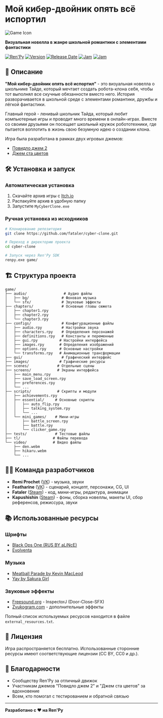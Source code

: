 # Мой кибер-двойник опять всё испортил

![Game Icon](icon.ico)

**Визуальная новелла в жанре школьной романтики с элементами фантастики**

[![Ren'Py](https://img.shields.io/badge/Engine-Ren'Py-orange)](https://www.renpy.org/)
[![Version](https://img.shields.io/badge/Version-1.0-green)](https://github.com)
[![Release Date](https://img.shields.io/badge/Release-15.08.2025-blue)](https://github.com)
[![Jam](https://img.shields.io/badge/Game%20Jam-Повидло%20джем%202-purple)](https://t.me/viendesu_official)
[![Jam](https://img.shields.io/badge/Game%20Jam-Джем%20ста%20цветов-red)](https://vk.com/jamof100flowers)

## 📖 Описание

**"Мой кибер-двойник опять всё испортил"** - это визуальная новелла о школьнике Тайде, который мечтает создать робота-клона себя, чтобы тот выполнял все скучные обязанности вместо него. История разворачивается в школьной среде с элементами романтики, дружбы и лёгкой фантастики.

Главный герой - ленивый школьник Тайда, который любит компьютерные игры и проводит много времени в онлайн-играх. Вместе со своими друзьями он посещает школьный кружок робототехники, где пытается воплотить в жизнь свою безумную идею о создании клона.

Игра была разработана в рамках двух игровых джемов:
- [Повидло джем 2](https://t.me/viendesu_official)
- [Джем ста цветов](https://vk.com/jamof100flowers)

## 🛠 Установка и запуск

### Автоматическая установка
1. Скачайте архив игры с [Itch.io](https://fataler.itch.io/cyber-clone)
2. Распакуйте архив в удобную папку
3. Запустите `MyCyberClone.exe`

### Ручная установка из исходников
```bash
# Клонирование репозитория
git clone https://github.com/fataler/cyber-clone.git

# Переход в директорию проекта
cd cyber-clone

# Запуск через Ren'Py SDK
renpy.exe game/
```

## 🏗 Структура проекта

```
game/
├── audio/                 # Аудио файлы
│   ├── bg/               # Фоновая музыка
│   └── sfx/              # Звуковые эффекты
├── chapters/             # Основные главы сюжета
│   ├── chapter1.rpy
│   ├── chapter2.rpy
│   └── chapter3.rpy
├── configs/              # Конфигурационные файлы
│   ├── audio.rpy         # Настройки звука
│   ├── characters.rpy    # Определения персонажей
│   ├── definitions.rpy   # Константы и переменные
│   ├── gui.rpy          # Настройки интерфейса
│   ├── images.rpy       # Определения изображений
│   ├── options.rpy      # Основные настройки
│   └── transforms.rpy   # Анимационные трансформации
├── gui/                  # Графический интерфейс
├── images/              # Графические ресурсы
├── scenes/             # Отдельные сцены
├── screens/            # Экраны интерфейса
│   ├── main_menu.rpy
│   ├── save_load_screen.rpy
│   ├── preferences.rpy
│   └── ...
├── scripts/            # Скрипты и модули
│   ├── achievements.rpy
│   ├── essential/     # Основные скрипты
│   │   ├── auto_flip.rpy
│   │   ├── talking_system.rpy
│   │   └── ...
│   └── mini_games/    # Мини-игры
│       ├── battle_screen.rpy
│       ├── battle.rpy
│       └── clicker_game.rpy
├── tests/             # Тестовые файлы
├── tl/               # Файлы перевода
└── video/            # Видео файлы
    ├── den.webm
    ├── hikaru.webm
    └── ...
```

## 👨‍💻 Команда разработчиков

- **Remi Prochet** ([VK](https://vk.com/remiprochet)) - музыка, звуки
- **Featharine** ([VK](https://vk.com/sweet_sour_figures)) - сценарий, концепт, персонажи, CG, UI
- **Fataler** ([Steam](https://steamcommunity.com/id/fataler)) - код, мини-игры, редактура, анимации
- **Kapushishin** ([Steam](https://steamcommunity.com/id/Kapushishin)) - фоны, сборка новеллы, макеты UI, сбор референсов, режиссура, звуки

## 📚 Использованные ресурсы

### Шрифты
- [Black Ops One (RUS BY aLiNcE)](https://fonts-online.ru/fonts/black-ops-one-rus-alince)
- [Evolventa](https://fonts-online.ru/fonts/evolventa)

### Музыка
- [Meatball Parade by Kevin MacLeod](https://www.chosic.com/download-audio/39319/)
- [Yay by Sakura Girl](https://www.chosic.com/download-audio/59068/)

### Звуковые эффекты
- [Freesound.org](https://freesound.org/) - InspectorJ (Door-Close-SFX)
- [Zvukogram.com](https://zvukogram.com) - дополнительные эффекты

Полный список используемых ресурсов находится в файле `external_resources.txt`.

## 📝 Лицензия

Игра распространяется бесплатно. Использованные сторонние ресурсы имеют соответствующие лицензии (CC BY, CC0 и др.).

## 🌟 Благодарности

- Сообществу Ren'Py за отличный движок
- Участникам джемов "Повидло джем 2" и "Джем ста цветов" за вдохновение
- Всем, кто помогал с тестированием и обратной связью

---

**Разработано с ❤️ на Ren'Py**
